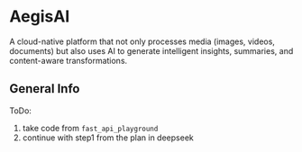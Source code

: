 # AegisAI
A cloud-native platform that not only processes media (images, 
videos, documents) but also uses AI to generate intelligent 
insights, summaries, and content-aware transformations.

## General Info
ToDo: 
1. take code from `fast_api_playground`
2. continue with step1 from the plan in deepseek

